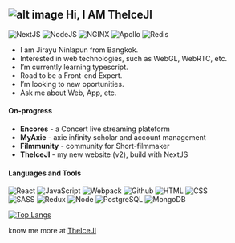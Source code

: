 ##  ![alt image](https://blog.theiceji.com/wp-content/uploads/2020/06/Logo-IJN_White_x.png) Hi, I AM TheIceJI

![NextJS](https://img.shields.io/badge/nextjs-%23000000.svg?style=for-the-badge&logo=next.js&logoColor=white) ![NodeJS](https://img.shields.io/badge/node.js-%2343853D.svg?style=for-the-badge&logo=node-dot-js&logoColor=white) ![NGINX](https://img.shields.io/badge/nginx-%23009639.svg?style=for-the-badge&logo=nginx&logoColor=white) ![Apollo](https://img.shields.io/badge/-ApolloGraphQL-311C87?style=for-the-badge&logo=apollo-graphql) ![Redis](https://img.shields.io/badge/redis-%23DD0031.svg?style=for-the-badge&logo=redis&logoColor=white)

- I am Jirayu Ninlapun from Bangkok.
- Interested in web technologies, such as WebGL, WebRTC, etc.
- I’m currently learning typescript.
- Road to be a Front-end Expert.
- I’m looking to new oportunities.
- Ask me about Web, App, etc.

#### On-progress

- **Encores** - a Concert live streaming plateform
- **MyAxie** - axie infinity scholar and account management
- **Filmmunity** - community for Short-filmmaker
- **TheIceJI** - my new website (v2), build with NextJS

#### Languages and Tools

![React](https://img.shields.io/badge/-React-000?&logo=React)
![JavaScript](https://img.shields.io/badge/-JavaScript-000?&logo=JavaScript)
![Webpack](https://img.shields.io/badge/-Webpack-000?&logo=Webpack)
![Github](https://img.shields.io/badge/-Github-000?&logo=Github)
![HTML](https://img.shields.io/badge/-HTML5-000?&logo=HTML5)
![CSS](https://img.shields.io/badge/-CSS3-000?&logo=CSS3)
</br>
![SASS](https://img.shields.io/badge/-SASS-000?&logo=SASS)
![Redux](https://img.shields.io/badge/-Redux-000?&logo=Redux)
![Node](https://img.shields.io/badge/-Node-000?&logo=Node.js)
![PostgreSQL](https://img.shields.io/badge/-PostgreSQL-000?&logo=PostgreSQL)
![MongoDB](https://img.shields.io/badge/-MongoDB-000?&logo=MongoDB)

[![Top Langs](https://github-readme-stats.vercel.app/api/top-langs/?username=Jirayu-ninl&layout=compact)](https://github.com/anuraghazra/github-readme-stats)

know me more at [TheIceJI](https://TheIceJI.com)
